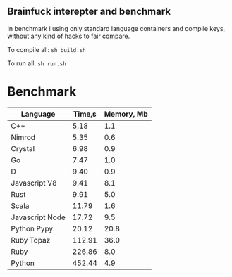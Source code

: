 Brainfuck interepter and benchmark
----------------------------------

In benchmark i using only standard language containers and compile keys, without any kind of hacks to fair compare.

To compile all: `sh build.sh`

To run all: `sh run.sh`

# Benchmark

| Language        | Time,s  | Memory, Mb |
| --------------- | ------- | ---------- |
| C++             | 5.18    | 1.1        |
| Nimrod          | 5.35    | 0.6        |
| Crystal         | 6.98    | 0.9        |
| Go              | 7.47    | 1.0        |
| D               | 9.40    | 0.9        |
| Javascript V8   | 9.41    | 8.1        |
| Rust            | 9.91    | 5.0        |
| Scala           | 11.79   | 1.6        |
| Javascript Node | 17.72   | 9.5        |
| Python Pypy     | 20.12   | 20.8       |
| Ruby Topaz      | 112.91  | 36.0       |
| Ruby            | 226.86  | 8.0        |
| Python          | 452.44  | 4.9        |

